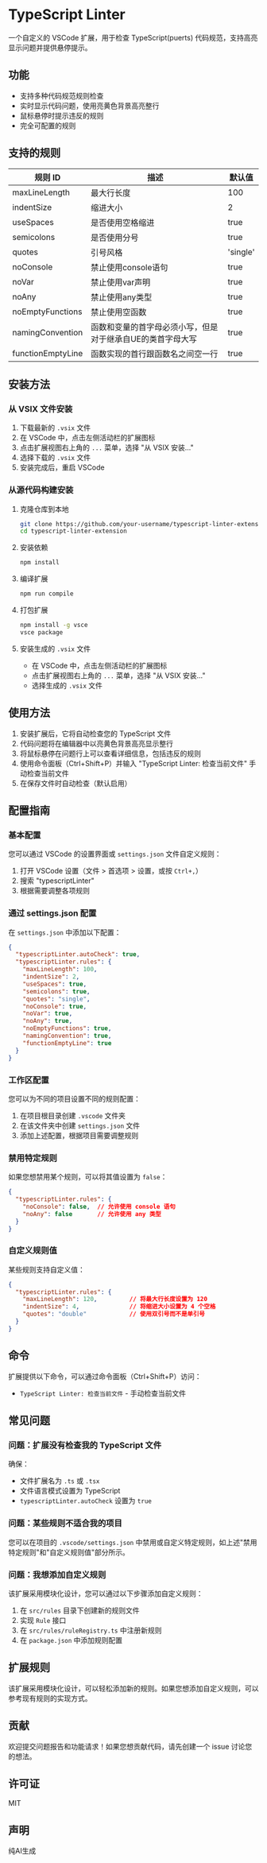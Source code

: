 # TypeScript Linter

一个自定义的 VSCode 扩展，用于检查 TypeScript(puerts) 代码规范，支持高亮显示问题并提供悬停提示。

## 功能

- 支持多种代码规范规则检查
- 实时显示代码问题，使用亮黄色背景高亮整行
- 鼠标悬停时提示违反的规则
- 完全可配置的规则

## 支持的规则

| 规则 ID | 描述 | 默认值 |
|---------|------|--------|
| maxLineLength | 最大行长度 | 100 |
| indentSize | 缩进大小 | 2 |
| useSpaces | 是否使用空格缩进 | true |
| semicolons | 是否使用分号 | true |
| quotes | 引号风格 | 'single' |
| noConsole | 禁止使用console语句 | true |
| noVar | 禁止使用var声明 | true |
| noAny | 禁止使用any类型 | true |
| noEmptyFunctions | 禁止使用空函数 | true |
| namingConvention | 函数和变量的首字母必须小写，但是对于继承自UE的类首字母大写 | true |
| functionEmptyLine | 函数实现的首行跟函数名之间空一行 | true |

## 安装方法

### 从 VSIX 文件安装

1. 下载最新的 `.vsix` 文件
2. 在 VSCode 中，点击左侧活动栏的扩展图标
3. 点击扩展视图右上角的 `...` 菜单，选择 "从 VSIX 安装..."
4. 选择下载的 `.vsix` 文件
5. 安装完成后，重启 VSCode

### 从源代码构建安装

1. 克隆仓库到本地
   ```bash
   git clone https://github.com/your-username/typescript-linter-extension.git
   cd typescript-linter-extension
   ```

2. 安装依赖
   ```bash
   npm install
   ```

3. 编译扩展
   ```bash
   npm run compile
   ```

4. 打包扩展
   ```bash
   npm install -g vsce
   vsce package
   ```

5. 安装生成的 `.vsix` 文件
   - 在 VSCode 中，点击左侧活动栏的扩展图标
   - 点击扩展视图右上角的 `...` 菜单，选择 "从 VSIX 安装..."
   - 选择生成的 `.vsix` 文件

## 使用方法

1. 安装扩展后，它将自动检查您的 TypeScript 文件
2. 代码问题将在编辑器中以亮黄色背景高亮显示整行
3. 将鼠标悬停在问题行上可以查看详细信息，包括违反的规则
4. 使用命令面板（Ctrl+Shift+P）并输入 "TypeScript Linter: 检查当前文件" 手动检查当前文件
5. 在保存文件时自动检查（默认启用）

## 配置指南

### 基本配置

您可以通过 VSCode 的设置界面或 `settings.json` 文件自定义规则：

1. 打开 VSCode 设置（文件 > 首选项 > 设置，或按 `Ctrl+,`）
2. 搜索 "typescriptLinter"
3. 根据需要调整各项规则

### 通过 settings.json 配置

在 `settings.json` 中添加以下配置：

```json
{
  "typescriptLinter.autoCheck": true,
  "typescriptLinter.rules": {
    "maxLineLength": 100,
    "indentSize": 2,
    "useSpaces": true,
    "semicolons": true,
    "quotes": "single",
    "noConsole": true,
    "noVar": true,
    "noAny": true,
    "noEmptyFunctions": true,
    "namingConvention": true,
    "functionEmptyLine": true
  }
}
```

### 工作区配置

您可以为不同的项目设置不同的规则配置：

1. 在项目根目录创建 `.vscode` 文件夹
2. 在该文件夹中创建 `settings.json` 文件
3. 添加上述配置，根据项目需要调整规则

### 禁用特定规则

如果您想禁用某个规则，可以将其值设置为 `false`：

```json
{
  "typescriptLinter.rules": {
    "noConsole": false,  // 允许使用 console 语句
    "noAny": false       // 允许使用 any 类型
  }
}
```

### 自定义规则值

某些规则支持自定义值：

```json
{
  "typescriptLinter.rules": {
    "maxLineLength": 120,         // 将最大行长度设置为 120
    "indentSize": 4,              // 将缩进大小设置为 4 个空格
    "quotes": "double"            // 使用双引号而不是单引号
  }
}
```

## 命令

扩展提供以下命令，可以通过命令面板（Ctrl+Shift+P）访问：

- `TypeScript Linter: 检查当前文件` - 手动检查当前文件

## 常见问题

### 问题：扩展没有检查我的 TypeScript 文件

确保：
- 文件扩展名为 `.ts` 或 `.tsx`
- 文件语言模式设置为 TypeScript
- `typescriptLinter.autoCheck` 设置为 `true`

### 问题：某些规则不适合我的项目

您可以在项目的 `.vscode/settings.json` 中禁用或自定义特定规则，如上述"禁用特定规则"和"自定义规则值"部分所示。

### 问题：我想添加自定义规则

该扩展采用模块化设计，您可以通过以下步骤添加自定义规则：

1. 在 `src/rules` 目录下创建新的规则文件
2. 实现 `Rule` 接口
3. 在 `src/rules/ruleRegistry.ts` 中注册新规则
4. 在 `package.json` 中添加规则配置

## 扩展规则

该扩展采用模块化设计，可以轻松添加新的规则。如果您想添加自定义规则，可以参考现有规则的实现方式。

## 贡献

欢迎提交问题报告和功能请求！如果您想贡献代码，请先创建一个 issue 讨论您的想法。

## 许可证

MIT

## 声明

纯AI生成
